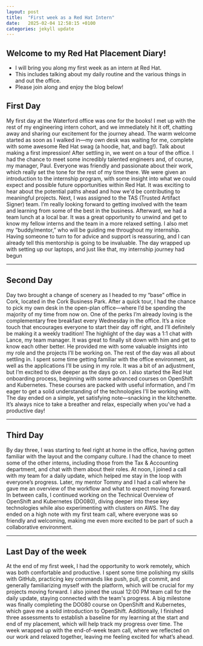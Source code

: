 ```yaml
---
layout: post
title:  "First week as a Red Hat Intern"
date:   2025-02-04 12:58:15 +0100
categories: jekyll update
---
```



## Welcome to my Red Hat Placement Diary!
* I will bring you along my first week as an intern at Red Hat.
* This includes talking about my daily routine and the various things in and out the office.
* Please join along and enjoy the blog below!


## First Day 
My first day at the Waterford office was one for the books! I met up with the rest of my engineering intern cohort, and we immediately hit it off, chatting away and sharing our excitement for the journey ahead. The warm welcome started as soon as I walked in—my own desk was waiting for me, complete with some awesome Red Hat swag (a hoodie, hat, and bag!). Talk about making a first impression! After settling in, we went on a tour of the office. I had the chance to meet some incredibly talented engineers and, of course, my manager, Paul. Everyone was friendly and passionate about their work, which really set the tone for the rest of my time there. We were given an introduction to the internship program, with some insight into what we could expect and possible future opportunities within Red Hat. It was exciting to hear about the potential paths ahead and how we'd be contributing to meaningful projects. Next, I was assigned to the TAS (Trusted Artifact Signer) team. I’m really looking forward to getting involved with the team and learning from some of the best in the business. Afterward, we had a team lunch at a local bar. It was a great opportunity to unwind and get to know my fellow interns and the team in a more relaxed setting. I also met my “buddy/mentor,” who will be guiding me throughout my internship. Having someone to turn to for advice and support is reassuring, and I can already tell this mentorship is going to be invaluable. The day wrapped up with setting up our laptops, and just like that, my internship journey had begun


---


## Second Day 
Day two brought a change of scenery as I headed to my “base” office in Cork, located in the Cork Business Park. After a quick tour, I had the chance to pick my own desk in the open-plan office—where I’d be spending the majority of my time from now on. One of the perks I’m already loving is the complementary free breakfast every Wednesday in the office. It’s a nice touch that encourages everyone to start their day off right, and I’ll definitely be making it a weekly tradition! The highlight of the day was a 1:1 chat with Lance, my team manager. It was great to finally sit down with him and get to know each other better. He provided me with some valuable insights into my role and the projects I’ll be working on. The rest of the day was all about settling in. I spent some time getting familiar with the office environment, as well as the applications I’ll be using in my role. It was a bit of an adjustment, but I’m excited to dive deeper as the days go on. I also started the Red Hat onboarding process, beginning with some advanced courses on OpenShift and Kubernetes. These courses are packed with useful information, and I'm eager to get a solid understanding of the technologies I'll be working with. The day ended on a simple, yet satisfying note—snacking in the kitchenette. It’s always nice to take a breather and relax, especially when you’ve had a productive day!


---


## Third Day 
By day three, I was starting to feel right at home in the office, having gotten familiar with the layout and the company culture. I had the chance to meet some of the other interns, including those from the Tax & Accounting department, and chat with them about their roles. At noon, I joined a call with my team for a daily update, which helped me stay in the loop with everyone’s progress. Later, my mentor Tommy and I had a call where he gave me an overview of the workflow and what to expect moving forward. In between calls, I continued working on the Technical Overview of OpenShift and Kubernetes (DO080), diving deeper into these key technologies while also experimenting with clusters on AWS. The day ended on a high note with my first team call, where everyone was so friendly and welcoming, making me even more excited to be part of such a collaborative environment. 
 

---
 

## Last Day of the week
At the end of my first week, I had the opportunity to work remotely, which was both comfortable and productive. I spent some time polishing my skills with GitHub, practicing key commands like push, pull, git commit, and generally familiarizing myself with the platform, which will be crucial for my projects moving forward. I also joined the usual 12:00 PM team call for the daily update, staying connected with the team's progress. A big milestone was finally completing the DO080 course on OpenShift and Kubernetes, which gave me a solid introduction to OpenShift. Additionally, I finished three assessments to establish a baseline for my learning at the start and end of my placement, which will help track my progress over time. The week wrapped up with the end-of-week team call, where we reflected on our work and relaxed together, leaving me feeling excited for what’s ahead.


